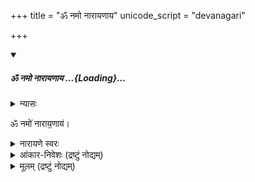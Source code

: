 +++
title = "ॐ नमो नारायणाय"
unicode_script = "devanagari"

+++

<div class="js_include" includetitle="false" newlevelforh1="5" unfilled url="/AgamaH_vaiShNavaH/rAmAnuja-sampradAyaH/prakIrNa-mantrAdi/gadyam/oM_namo_nArAyaNAya/">
<details open><summary><h5>ॐ नमो नारायणाय ...{Loading}...</h5></summary>
<details><summary>न्यासः</summary>

- ना॒राय॑ण ऋषिः॑
- गा॒य॒त्री च्छन्दः॑
- नाराय॒णो दे॒वता॑
</details>


ॐ नमो॑ नाराय॒णाय॑।


<details><summary>नारायणे स्वरः</summary>

> ॐ नमो॑ नाराय॒णाय॑ … "प्रत्युत्त॑ब्ध्यै सय॒त्वाय॑ ॥" इति प्रसिद्धं तैत्तिरीयवेदवाक्यं दृष्टान्तयन्त्यभिज्ञाः।

इति स्वरं दर्शयन्त्य् अहोबिलमठाह्निकपुस्तके (मन्त्रे तृतीयाष्टमौ स्वरितौ, षष्ठः अनुदात्त इति साम्यम्)।

व्युत्पत्तयः -

- नर आत्मा। ततो जातान्याकाशादीनि नाराणि, तानि कार्य्याणि अयते कारणात्मना व्याप्नुते नारायणः। अस्मिन् पक्षे नारायण꣡ इति।
-  नराज्जातानि तत्त्वानि नाराणीति विदुर्बुधाः । तान्येवायनं यस्य तेन नारायणः स्मृतः॥ अस्मिन् पक्षे नारा꣡यण इति।
- "नारञ्च मोक्षणं पुण्यम्, अयनं ज्ञानमीप्सितम् । तयोर्ज्ञानं भवेद् यस्मात् सोऽयं नारायणः स्मृतः"। अस्मिन् पक्षे नारा꣡यण इति।
</details>
<details><summary>आंकार-निवेशः (द्रष्टुं नोद्यम्)</summary>

वेदबाह्येभ्यः साम्रदायिका ॐ-कारस्य स्थानय् आंकारं ददति - न स्त्री शूद्रावधीयेतामिति।  
दक्षिणकलार्यास् तु स्त्री-शूद्रेभ्योऽपि प्रणवं ददति। 
</details>
<details><summary>मूलम् (द्रष्टुं नोद्यम्)</summary>

- नारायणाथर्वशीर्षोपनिषत्

> Narayana atharvashira is  also called narayana upanishad and associated with Krishna YV. It has an exalted place in vaikhanasa paddhatis and there r reasons to believe that it is a vaikhanasa text which has become very popular later.
>
> Interestingly, it is the Vedic text which still survives in Bali. No other upanishad survives there.. nor any samhita
>
> - ravilochanaH
</details>
</details>
</div>